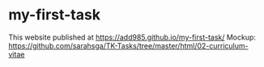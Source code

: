 # my-first-task
This website published at https://add985.github.io/my-first-task/
Mockup: https://github.com/sarahsga/TK-Tasks/tree/master/html/02-curriculum-vitae
